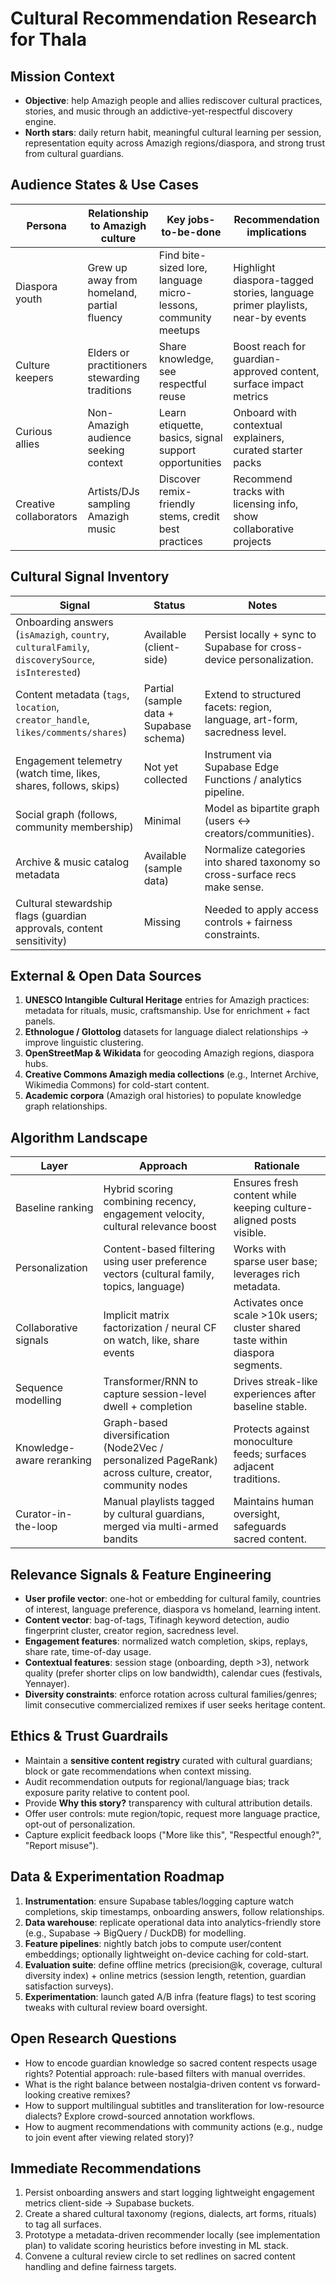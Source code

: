 # Cultural Recommendation Research for Thala

## Mission Context
- **Objective**: help Amazigh people and allies rediscover cultural practices, stories, and music through an addictive-yet-respectful discovery engine.
- **North stars**: daily return habit, meaningful cultural learning per session, representation equity across Amazigh regions/diaspora, and strong trust from cultural guardians.

## Audience States & Use Cases
| Persona | Relationship to Amazigh culture | Key jobs-to-be-done | Recommendation implications |
|---------|---------------------------------|----------------------|-----------------------------|
| Diaspora youth | Grew up away from homeland, partial fluency | Find bite-sized lore, language micro-lessons, community meetups | Highlight diaspora-tagged stories, language primer playlists, near-by events |
| Culture keepers | Elders or practitioners stewarding traditions | Share knowledge, see respectful reuse | Boost reach for guardian-approved content, surface impact metrics |
| Curious allies | Non-Amazigh audience seeking context | Learn etiquette, basics, signal support opportunities | Onboard with contextual explainers, curated starter packs |
| Creative collaborators | Artists/DJs sampling Amazigh music | Discover remix-friendly stems, credit best practices | Recommend tracks with licensing info, show collaborative projects |

## Cultural Signal Inventory
| Signal | Status | Notes |
|--------|--------|-------|
| Onboarding answers (`isAmazigh`, `country`, `culturalFamily`, `discoverySource`, `isInterested`) | Available (client-side) | Persist locally + sync to Supabase for cross-device personalization. |
| Content metadata (`tags`, `location`, `creator_handle`, `likes/comments/shares`) | Partial (sample data + Supabase schema) | Extend to structured facets: region, language, art-form, sacredness level. |
| Engagement telemetry (watch time, likes, shares, follows, skips) | Not yet collected | Instrument via Supabase Edge Functions / analytics pipeline. |
| Social graph (follows, community membership) | Minimal | Model as bipartite graph (users ↔ creators/communities). |
| Archive & music catalog metadata | Available (sample data) | Normalize categories into shared taxonomy so cross-surface recs make sense. |
| Cultural stewardship flags (guardian approvals, content sensitivity) | Missing | Needed to apply access controls + fairness constraints. |

## External & Open Data Sources
1. **UNESCO Intangible Cultural Heritage** entries for Amazigh practices: metadata for rituals, music, craftsmanship. Use for enrichment + fact panels.
2. **Ethnologue / Glottolog** datasets for language dialect relationships → improve linguistic clustering.
3. **OpenStreetMap & Wikidata** for geocoding Amazigh regions, diaspora hubs.
4. **Creative Commons Amazigh media collections** (e.g., Internet Archive, Wikimedia Commons) for cold-start content.
5. **Academic corpora** (Amazigh oral histories) to populate knowledge graph relationships.

## Algorithm Landscape
| Layer | Approach | Rationale |
|-------|----------|-----------|
| Baseline ranking | Hybrid scoring combining recency, engagement velocity, cultural relevance boost | Ensures fresh content while keeping culture-aligned posts visible. |
| Personalization | Content-based filtering using user preference vectors (cultural family, topics, language) | Works with sparse user base; leverages rich metadata. |
| Collaborative signals | Implicit matrix factorization / neural CF on watch, like, share events | Activates once scale >10k users; cluster shared taste within diaspora segments. |
| Sequence modelling | Transformer/RNN to capture session-level dwell + completion | Drives streak-like experiences after baseline stable. |
| Knowledge-aware reranking | Graph-based diversification (Node2Vec / personalized PageRank) across culture, creator, community nodes | Protects against monoculture feeds; surfaces adjacent traditions. |
| Curator-in-the-loop | Manual playlists tagged by cultural guardians, merged via multi-armed bandits | Maintains human oversight, safeguards sacred content. |

## Relevance Signals & Feature Engineering
- **User profile vector**: one-hot or embedding for cultural family, countries of interest, language preference, diaspora vs homeland, learning intent.
- **Content vector**: bag-of-tags, Tifinagh keyword detection, audio fingerprint cluster, creator region, sacredness level.
- **Engagement features**: normalized watch completion, skips, replays, share rate, time-of-day usage.
- **Contextual features**: session stage (onboarding, depth >3), network quality (prefer shorter clips on low bandwidth), calendar cues (festivals, Yennayer).
- **Diversity constraints**: enforce rotation across cultural families/genres; limit consecutive commercialized remixes if user seeks heritage content.

## Ethics & Trust Guardrails
- Maintain a **sensitive content registry** curated with cultural guardians; block or gate recommendations when context missing.
- Audit recommendation outputs for regional/language bias; track exposure parity relative to content pool.
- Provide **Why this story?** transparency with cultural attribution details.
- Offer user controls: mute region/topic, request more language practice, opt-out of personalization.
- Capture explicit feedback loops ("More like this", "Respectful enough?", "Report misuse").

## Data & Experimentation Roadmap
1. **Instrumentation**: ensure Supabase tables/logging capture watch completions, skip timestamps, onboarding answers, follow relationships.
2. **Data warehouse**: replicate operational data into analytics-friendly store (e.g., Supabase → BigQuery / DuckDB) for modelling.
3. **Feature pipelines**: nightly batch jobs to compute user/content embeddings; optionally lightweight on-device caching for cold-start.
4. **Evaluation suite**: define offline metrics (precision@k, coverage, cultural diversity index) + online metrics (session length, retention, guardian satisfaction surveys).
5. **Experimentation**: launch gated A/B infra (feature flags) to test scoring tweaks with cultural review board oversight.

## Open Research Questions
- How to encode guardian knowledge so sacred content respects usage rights? Potential approach: rule-based filters with manual overrides.
- What is the right balance between nostalgia-driven content vs forward-looking creative remixes?
- How to support multilingual subtitles and transliteration for low-resource dialects? Explore crowd-sourced annotation workflows.
- How to augment recommendations with community actions (e.g., nudge to join event after viewing related story)?

## Immediate Recommendations
1. Persist onboarding answers and start logging lightweight engagement metrics client-side → Supabase buckets.
2. Create a shared cultural taxonomy (regions, dialects, art forms, rituals) to tag all surfaces.
3. Prototype a metadata-driven recommender locally (see implementation plan) to validate scoring heuristics before investing in ML stack.
4. Convene a cultural review circle to set redlines on sacred content handling and define fairness targets.
